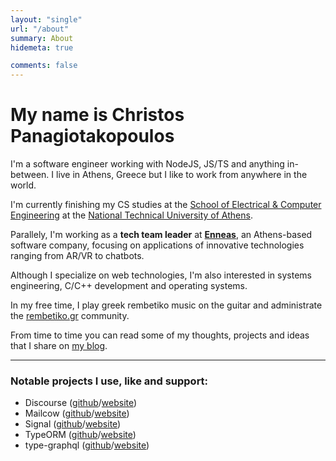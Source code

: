 ```yaml
---
layout: "single"
url: "/about"
summary: About
hidemeta: true

comments: false
---
```


# My name is Christos Panagiotakopoulos

I'm a software engineer working with NodeJS, JS/TS and anything in-between. I live in Athens, Greece but I like to work from anywhere in the world.

I'm currently finishing my CS studies at the [School of Electrical & Computer Engineering](https://ece.ntua.gr) at the [National Technical University of Athens](https://ntua.gr).

Parallely, I'm working as a **tech team leader** at [**Enneas**](https://enneas.gr), an Athens-based software company, focusing on applications of innovative technologies ranging from AR/VR to chatbots.

Although I specialize on web technologies, I'm also interested in systems engineering, C/C++ development and operating systems.

In my free time, I play greek rembetiko music on the guitar and administrate the [rembetiko.gr](https://rembetiko.gr) community.

From time to time you can read some of my thoughts, projects and ideas that I share on [my blog](/posts).

___

### Notable projects I use, like and support: 

* Discourse ([github](https://github.com/discourse/discourse)/[website](https://discourse.org))
* Mailcow ([github](https://github.com/mailcow/mailcow-dockerized)/[website](https://mailcow.email))
* Signal ([github](https://github.com/signalapp)/[website](https://signal.org/en/))
* TypeORM ([github](https://github.com/typeorm/typeorm)/[website](https://typeorm.io/))
* type-graphql ([github](https://github.com/MichalLytek/type-graphql)/[website](https://typegraphql.com))